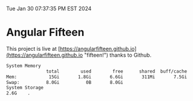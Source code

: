 Tue Jan 30 07:37:35 PM EST 2024

# Angular Fifteen


This project is live at [https://angularfifteen.github.io](https://angularfifteen.github.io "fifteen!") thanks to Github.

```bash
System Memory
               total        used        free      shared  buff/cache   available
Mem:            15Gi       1.8Gi       6.6Gi       311Mi       7.5Gi        13Gi
Swap:          8.0Gi          0B       8.0Gi
System Storage
2.6G	.
```
```bash
